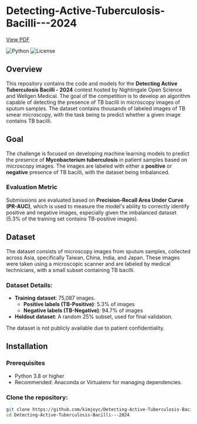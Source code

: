 # Detecting-Active-Tuberculosis-Bacilli---2024
[View PDF](Hackathon_FCN.pdf)

![Python](https://img.shields.io/badge/Python-100%25-blue) ![License](https://img.shields.io/badge/License-MIT-green)

## Overview
This repository contains the code and models for the **Detecting Active Tuberculosis Bacilli - 2024** contest hosted by Nightingale Open Science and Wellgen Medical. The goal of the competition is to develop an algorithm capable of detecting the presence of TB bacilli in microscopy images of sputum samples. The dataset contains thousands of labeled images of TB smear microscopy, with the task being to predict whether a given image contains TB bacilli.

## Goal
The challenge is focused on developing machine learning models to predict the presence of **Mycobacterium tuberculosis** in patient samples based on microscopy images. The images are labeled with either a **positive** or **negative** presence of TB bacilli, with the dataset being imbalanced.

### Evaluation Metric
Submissions are evaluated based on **Precision-Recall Area Under Curve (PR-AUC)**, which is used to measure the model's ability to correctly identify positive and negative images, especially given the imbalanced dataset (5.3% of the training set contains TB-positive images).

## Dataset
The dataset consists of microscopy images from sputum samples, collected across Asia, specifically Taiwan, China, India, and Japan. These images were taken using a microscopic scanner and are labeled by medical technicians, with a small subset containing TB bacilli. 

### Dataset Details:
- **Training dataset**: 75,087 images.
  - **Positive labels (TB-Positive)**: 5.3% of images
  - **Negative labels (TB-Negative)**: 94.7% of images
- **Holdout dataset**: A random 25% subset, used for final validation.

The dataset is not publicly available due to patient confidentiality.

## Installation

### Prerequisites
- Python 3.8 or higher
- Recommended: Anaconda or Virtualenv for managing dependencies.

### Clone the repository:
```bash
git clone https://github.com/kimjoyc/Detecting-Active-Tuberculosis-Bacilli---2024.git
cd Detecting-Active-Tuberculosis-Bacilli---2024
